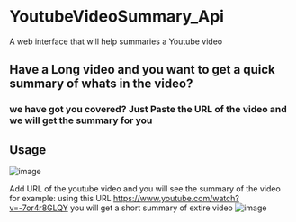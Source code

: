 # YoutubeVideoSummary_Api
A web interface that will help summaries a Youtube video

## Have a Long video and you want to get a quick summary of whats in the video?
### we have got you covered? Just Paste the URL of the video and we will get the summary for you

## Usage
![image](https://user-images.githubusercontent.com/55235435/132833910-e339547c-03a6-4564-8b02-7826956ea07d.png)

Add URL of the youtube video and you will see the summary of the video
for example: using this URL  https://www.youtube.com/watch?v=-7or4r8GLQY
you will get a short summary of extire video
![image](https://user-images.githubusercontent.com/55235435/132834081-a99476d6-5c88-47be-b2b9-f23fda1e0ce6.png)

